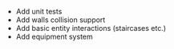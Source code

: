 - Add unit tests
- Add walls collision support
- Add basic entity interactions (staircases etc.)
- Add equipment system
